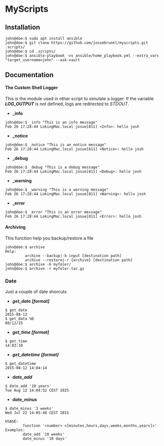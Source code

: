 # MyScripts


## Installation

```shell
john@doe:$ sudo apt install ansible
john@doe:$ git clone https://github.com/josuebrunel/myscripts.git .scripts/
john@doe:$ cd .scripts/
john@doe:$ ansible-playbook -vv ansible/home_playbook.yml --extra_vars "target_username=john" --ask-vault
```

## Documentation

#### The Custom Shell Logger
This is the module used in other script to simulate a logger.
If the variable ***LOG_OUTPUT*** is not defined, logs are
redirected to *STDOUT*.

* **_info**
```shell
john@doe:$ _info "This is an info message"
Feb 26 17:28:44 LokingMac.local josue[811] <Info>: hello josh
```

* **_notice**
```shell
john@doe:$ _notice "This is an notice message"
Feb 26 17:28:44 LokingMac.local josue[811] <Notice>: hello josh
```

* **_debug**
```shell
john@doe:$ _debug "This is a debug message"
Feb 26 17:28:44 LokingMac.local josue[811] <Debug>: hello josh
```

* **_warning**
```shell
john@doe:$ _warning "This is a warning message"
Feb 26 17:28:44 LokingMac.local josue[811] <Warning>: hello josh
```

* **_error**
```shell
john@doe:$ _error "This is an error message"
Feb 26 17:28:44 LokingMac.local josue[811] <Error>: hello josh
```

#### Archiving

This function help you backup/restore a file


```shell
john@doe:$ archive
Help:
         archive --backup|-b input [destination path]
         archive --restore|-r {archive} [destination path]
john@doe:$ archive -b myfoler/
john@doe:$ archive -r myfoler.tar.gz
```


### Date
Just a couple of date shorcuts

* ___get_date [format]___
```shell
$ get_date
2015-08-12
$ get_data %D
08/12/15
```
* ___get_time [format]___
```shell
$ get_time
14:03:10
```
* ___get_datetime [format]___
```
$ get_datetime
2015-08-12 14:04:14
```
* ___date_add___
```shell
$ date_add '10 years'
Tue Aug 12 14:04:52 CEST 2025
```
* ___date_minus___
```shell
$ date_minus '3 weeks'
Wed Jul 22 14:05:48 CEST 2015
```

```shell
USAGE:
        function '<number> <[minutes,hours,days,weeks,months,years]>'
Examples:
        date_add '10 weeks'
        date_minus '10 days'
```

